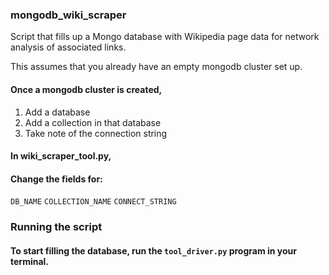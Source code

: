 ### mongodb_wiki_scraper
Script that fills up a Mongo database with Wikipedia page data for network analysis of associated links.

This assumes that you already have an empty mongodb cluster set up.

#### Once a mongodb cluster is created,
 1. Add a database
 2. Add a collection in that database
 3. Take note of the connection string


#### In wiki_scraper_tool.py,
#### Change the fields for:
`DB_NAME`
`COLLECTION_NAME`
`CONNECT_STRING `



### Running the script

#### To start filling the database, run the `tool_driver.py` program in your terminal.
